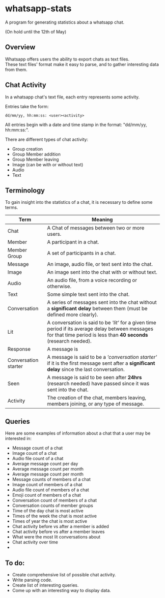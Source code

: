 # whatsapp-stats
A program for generating statistics about a whatsapp chat.

(On hold until the 12th of May)

## Overview
Whatsapp offers users the ability to export chats as text files.  
These text files' format make it easy to parse, and to gather interesting data from them.
 
## Chat Activity
In a whatsapp chat's text file, each entry represents some activity.  

Entries take the form:

```
dd/mm/yy, hh:mm:ss: <user><activity>
```

All entries begin with a date and time stamp in the format: "dd/mm/yy, hh:mm:ss:".

There are different types of chat activity:
 * Group creation
 * Group Member addition
 * Group Member leaving
 * Image (can be with or without text)
 * Audio
 * Text
 
## Terminology
To gain insight into the statistics of a chat, it is necessary to define some terms.

|Term                 |Meaning|
|---------------------|-------|
|Chat                 |A Chat of messages between two or more users.
|Member               |A participant in a chat.
|Member Group         |A set of participants in a chat.
|Message              |An image, audio file, or text sent into the chat.
|Image                |An image sent into the chat with or without text.
|Audio                |An audio file, from a voice recording or otherwise.
|Text                 |Some simple text sent into the chat.
|Conversation         |A series of messages sent into the chat without a **significant delay** between them (must be defined more clearly).
|Lit                  |A conversation is said to be *'lit'* for a given time period if its average delay between messages for that time period is less than **40 seconds** (research needed). 
|Response             |A message is 
|Conversation starter |A message is said to be a *'conversation starter'* if it is the first message sent after a **significant delay** since the last conversation.
|Seen                 |A message is said to be seen after **24hrs** (research needed) have passed since it was sent into the chat.
|Activity             |The creation of the chat, members leaving, members joining, or any type of message.
 
## Queries

Here are some examples of information about a chat that a user may be interested in:
 * Message count of a chat
 * Image count of a chat
 * Audio file count of a chat
 * Average message count per day
 * Average message count per month
 * Average message count per month
 * Message counts of members of a chat
 * Image count of members of a chat
 * Audio file count of members of a chat
 * Emoji count of members of a chat
 * Conversation count of members of a chat
 * Conversation counts of member groups
 * Time of the day chat is most active
 * Times of the week the chat is most active
 * Times of year the chat is most active
 * Chat activity before vs after a member is added
 * Chat activity before vs after a member leaves
 * What were the most lit conversations about
 * Chat activity over time
 * 
 
## To do:
 * Create comprehensive list of possible chat activity.
 * Write parsing code.
 * Create list of interesting queries.
 * Come up with an interesting way to display data.
